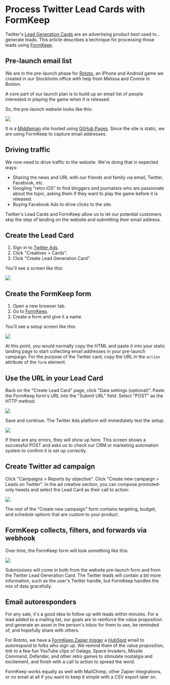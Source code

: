 # Process Twitter Lead Cards with FormKeep

Twitter's [Lead Generation Cards][lead] are an advertising product
best used to... generate leads.
This article describes a technique for processing those leads
using [FormKeep].

[lead]: https://business.twitter.com/solutions/lead-generation-card
[FormKeep]: https://formkeep.com

## Pre-launch email list

We are in the pre-launch phase for [Rototo],
an iPhone and Android game we created in our Stockholm office
with help from Melissa and Connie in Boston.

A core part of our launch plan is to build up an email list
of people interested in playing the game when it is released.

[Rototo]: http://playroto.to

So, the pre-launch website looks like this:

[![](https://images.thoughtbot.com/rototo/pre-launch-form.png)][Rototo]

It is a [Middleman] site hosted using [GitHub Pages].
Since the site is static,
we are using FormKeep to capture email addresses.

[Middleman]: https://middlemanapp.com/
[GitHub Pages]: https://pages.github.com/

## Driving traffic

We now need to drive traffic to the website.
We're doing that in expected ways:

* Sharing the news and URL
  with our friends and family
  via email, Twitter, Facebook, etc.
* Googling "retro iOS"
  to find bloggers and journalists who are passionate about the topic,
  asking them if they want to play the game before it is released.
* Buying Facebook Ads to drive clicks to the site.

Twitter's Lead Cards and FormKeep allow us to
let our potential customers
skip the step of landing on the website
and submitting their email address.

## Create the Lead Card

1. Sign in to [Twitter Ads].
1. Click "Creatives > Cards".
1. Click "Create Lead Generation Card".

You'll see a screen like this:

[Twitter Ads]: https://ads.twitter.com

![](https://images.thoughtbot.com/formkeep/twitter-lead-cards/creative.png)

## Create the FormKeep form

1. Open a new browser tab.
1. Go to [FormKeep].
1. Create a form and give it a name.

You'll see a setup screen like this:

[FormKeep]: https://formkeep.com

![](https://images.thoughtbot.com/formkeep/twitter-lead-cards/setup.png)

At this point,
you would normally copy the HTML and paste it into your static landing page
to start collecting email addresses in your pre-launch campaign.
For the purpose of the Twitter card,
copy the URL in the `action` attribute of the `form` element.

## Use the URL in your Lead Card

Back on the "Create Lead Card" page,
click "Data settings (optional)".
Paste the FormKeep form's URL into the "Submit URL" field.
Select "POST" as the HTTP method.

![](https://images.thoughtbot.com/formkeep/twitter-lead-cards/twitter-post-data.png)

Save and continue.
The Twitter Ads platform will immediately test the setup:

![](https://images.thoughtbot.com/formkeep/twitter-lead-cards/success.png)

If there are any errors, they will show up here.
This screen shows a successful POST
and asks us to check our CRM or marketing automation system
to confirm it is set up correctly.

## Create Twitter ad campaign

Click "Campaigns > Reports by objective".
Click "Create new campaign > Leads on Twitter".
In the ad creative section,
you can compose promoted-only tweets
and select the Lead Card as their call to action:

![](https://images.thoughtbot.com/formkeep/twitter-lead-cards/create-campaign.png)

The rest of the "Create new campaign" form
contains targeting, budget, and schedule options
that are custom to your product.

## FormKeep collects, filters, and forwards via webhook

Over time, the FormKeep form will look something like this:

![](https://images.thoughtbot.com/formkeep/twitter-lead-cards/satisfying-result.png)

Submissions will come in both from the website pre-launch form
and from the Twitter Lead Generation Card.
The Twitter leads will contain a bit more information,
such as the user's Twitter handle,
but FormKeep handles the mix of data gracefully.

## Email autoresponders

For any sale,
it's a good idea to
follow up with leads within minutes.
For a lead added to a mailing list,
our goals are to reinforce the value proposition
and generate an asset in the person's inbox
for them to see, be reminded of, and hopefully share with others.

For Rototo,
we have a [FormKeep Zapier trigger][trigger] a [HubSpot] email
to autorespond to folks who sign up.
We remind them of the value proposition,
link to a few fun YouTube clips of Galaga, Space Invaders, Missile Command,
Defender, and other retro games to stimulate nostalgia and excitement,
and finish with a call to action to spread the word.

[trigger]: https://robots.thoughtbot.com/the-formkeep-zapier-trigger
[HubSpot]: https://hubspot.com

FormKeep works equally as well with MailChimp, other Zapier integrations,
or no email at all if you want to keep it simple with a CSV export later on.
